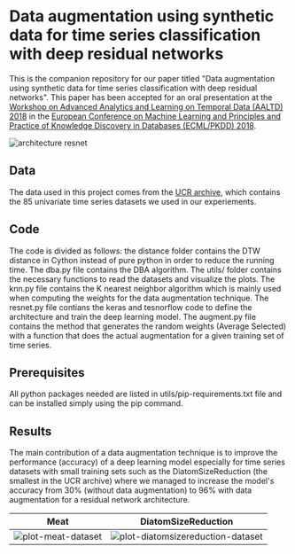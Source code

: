 # Data augmentation using synthetic data for time series classification with deep residual networks
This is the companion repository for our paper titled "Data augmentation using synthetic data for time series classification with deep residual networks".
This paper has been accepted for an oral presentation at the [Workshop on Advanced Analytics and Learning on Temporal Data (AALTD) 2018](https://project.inria.fr/aaldt18/) in the [European Conference on Machine Learning and Principles and Practice of Knowledge Discovery in Databases (ECML/PKDD) 2018](http://www.ecmlpkdd2018.org/).

![architecture resnet](https://github.com/hfawaz/aaltd18/blob/master/png/resnet-archi.png)

## Data
The data used in this project comes from the [UCR archive](http://www.cs.ucr.edu/~eamonn/time_series_data/), which contains the 85 univariate time series datasets we used in our experiements. 

## Code
The code is divided as follows: the distance folder contains the DTW distance in Cython instead of pure python in order to reduce the running time. 
The dba.py file contains the DBA algorithm. 
The utils/ folder contains the necessary functions to read the datasets and visualize the plots. 
The knn.py file contains the K nearest neighbor algorithm which is mainly used when computing the weights for the data augmentation technique. 
The resnet.py file contians the keras and tesnorflow code to define the architecture and train the deep learning model. 
The augment.py file contains the method that generates the random weights (Average Selected) with a function that does the actual augmentation for a given training set of time series.  

## Prerequisites
All python packages needed are listed in utils/pip-requirements.txt file and can be installed simply using the pip command. 

## Results
The main contribution of a data augmentation technique is to improve the performance (accuracy) of a deep learning model especially for time series datasets with small training sets such as the DiatomSizeReduction (the smallest in the UCR archive) where we managed to increase the model's accuracy from 30% (without data augmentation) to 96% with data augmentation for a residual network architecture. 

Meat             |  DiatomSizeReduction
:-------------------------:|:-------------------------:
![plot-meat-dataset](https://github.com/hfawaz/aaltd18/blob/master/png/plot-meat.png)  |  ![plot-diatomsizereduction-dataset](https://github.com/hfawaz/aaltd18/blob/master/png/plot-generalization.png)



